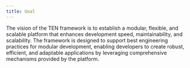 ```yaml
---
title: Goal
---
```


The vision of the TEN framework is to establish a modular, flexible, and scalable platform that enhances development speed, maintainability, and scalability. The framework is designed to support best engineering practices for modular development, enabling developers to create robust, efficient, and adaptable applications by leveraging comprehensive mechanisms provided by the platform.
